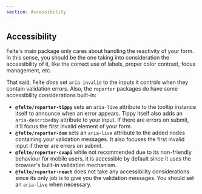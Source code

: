 ```yaml
---
section: Accessibility
---
```


## Accessibility

Felte's main package only cares about handling the reactivity of your form. In this sense, you should be the one taking into consideration the accessibility of it, like the correct use of labels, proper color contrast, focus management, etc.

That said, Felte _does_ set `aria-invalid` to the inputs it controls when they contain validation errors. Also, the `reporter` packages do have some accessibility considerations built-in:

- **`@felte/reporter-tippy`** sets an `aria-live` attribute to the tooltip instance itself to announce when an error appears. Tippy itself also adds an `aria-describedby` attribute to your input. If there are errors on submit, it'll focus the first invalid element of your form.
- **`@felte/reporter-dom`** sets an `aria-live` attribute to the added nodes containing your validation messages. It also focuses the first invalid input if therer are errors on submit.
- **`@felte/reporter-cvapi`** while not recommended due to its non-friendly behaviour for mobile users, it is accessible by default since it uses the browser's built-in validation mechanism.
- **`@felte/reporter-react`** does not take any accessibility considerations since its only job is to give you the validation messages. You should set an `aria-live` when necessary.
